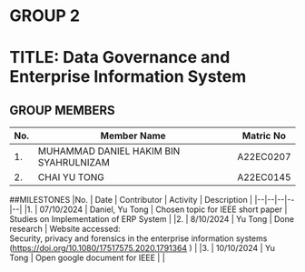 # GROUP 2 
# TITLE: Data Governance and Enterprise Information System

## GROUP MEMBERS
|No. | Member Name | Matric No|
|--|--|--|
|1. | MUHAMMAD DANIEL HAKIM BIN SYAHRULNIZAM |A22EC0207 |
|2. | CHAI YU TONG | A22EC0145 |

##MILESTONES
|No. | Date | Contributor | Activity | Description |
|--|--|--|--|--|
|1. | 07/10/2024 | Daniel, Yu Tong | Chosen topic for IEEE short paper | Studies on Implementation of ERP System |
|2. | 8/10/2024 | Yu Tong | Done research | Website accessed:<br>Security, privacy and forensics in the enterprise information systems (https://doi.org/10.1080/17517575.2020.1791364
) |
|3. | 10/10/2024 | Yu Tong | Open google document for IEEE | |
